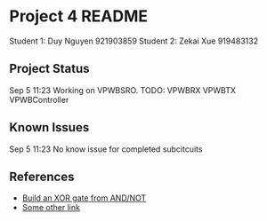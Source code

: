 # Project 4 README

Student 1: Duy Nguyen 921903859
Student 2: Zekai Xue 919483132

## Project Status
Sep 5 11:23 Working on VPWBSRO. TODO: VPWBRX VPWBTX VPWBController

## Known Issues
Sep 5 11:23 No know issue for completed subcitcuits

## References
* [Build an XOR gate from AND/NOT](https://electronics.stackexchange.com/questions/487529/build-an-xor-gate-from-and-not)
* [Some other link](https://stackoverflow.com)

